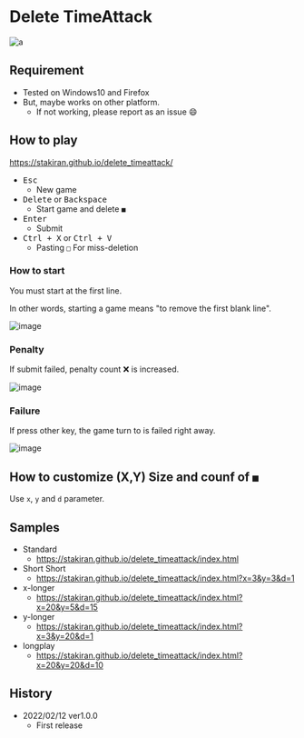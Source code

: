 # Delete TimeAttack
![a](https://user-images.githubusercontent.com/23325839/152672885-9b9192f1-2275-41f4-bf43-556ed7ed6021.gif)

## Requirement
- Tested on Windows10 and Firefox
- But, maybe works on other platform.
    - If not working, please report as an issue :smile:

## How to play
https://stakiran.github.io/delete_timeattack/

- <kbd>Esc</kbd>
    - New game
- <kbd>Delete</kbd> or <kbd>Backspace</kbd>
    - Start game and delete `■`
- <kbd>Enter</kbd>
    - Submit
- <kbd>Ctrl + X</kbd> or <kbd>Ctrl + V</kbd>
    - Pasting `□` For miss-deletion

### How to start
You must start at the first line.

In other words, starting a game means "to remove the first blank line".

![image](https://user-images.githubusercontent.com/23325839/153512125-0dc9568f-362b-4216-9cb1-dfbfcbf7be7c.png)

### Penalty
If submit failed, penalty count ❌ is increased.

![image](https://user-images.githubusercontent.com/23325839/153513897-d41ad30f-79c7-4817-b555-c191feb8df44.png)

### Failure
If press other key, the game turn to is failed right away.

![image](https://user-images.githubusercontent.com/23325839/153682489-12515146-8d89-4e03-b24c-2c756007910f.png)

## How to customize (X,Y) Size and counf of `■`
Use `x`, `y` and `d` parameter.

## Samples
- Standard
    - https://stakiran.github.io/delete_timeattack/index.html
- Short Short
    - https://stakiran.github.io/delete_timeattack/index.html?x=3&y=3&d=1
- x-longer
    - https://stakiran.github.io/delete_timeattack/index.html?x=20&y=5&d=15
- y-longer
    - https://stakiran.github.io/delete_timeattack/index.html?x=3&y=20&d=1
- longplay
    - https://stakiran.github.io/delete_timeattack/index.html?x=20&y=20&d=10

## History
- 2022/02/12 ver1.0.0
    - First release
